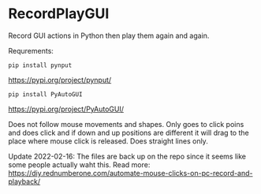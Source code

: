 # RecordPlayGUI
Record GUI actions in Python then play them again and again.


Requrements:

<code>pip install pynput</code> 

https://pypi.org/project/pynput/


<code>pip install PyAutoGUI</code>

https://pypi.org/project/PyAutoGUI/

Does not follow mouse movements and shapes. 
Only goes to click poins and does click and if down and up positions are different it will drag to the place where mouse click is released.
Does straight lines only.

Update 2022-02-16: The files are back up on the repo since it seems like some people actually waht this.
Read more: https://diy.rednumberone.com/automate-mouse-clicks-on-pc-record-and-playback/
